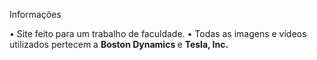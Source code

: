 <tile>Informações</title>

• Site feito para um trabalho de faculdade.
• Todas as imagens e vídeos utilizados pertecem a <b>Boston Dynamics </b> e <b>Tesla, Inc.</b>